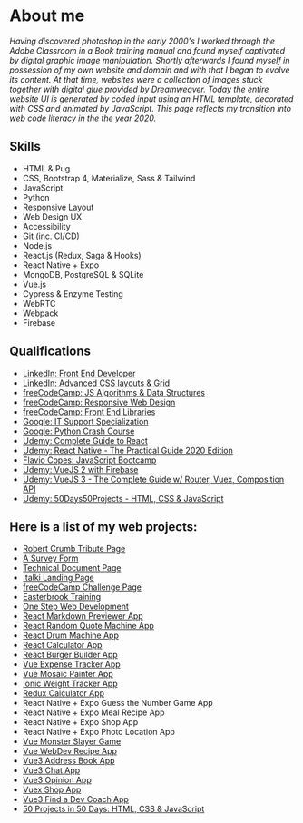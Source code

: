 # About me

*Having discovered photoshop in the early 2000's I worked through the Adobe Classroom in a Book training manual and found myself captivated by digital graphic image manipulation. Shortly afterwards I found myself in possession of my own website and domain and with that I began to evolve its content. At that time, websites were a collection of images stuck together with digital glue provided by Dreamweaver. Today the entire website UI is generated by coded input using an HTML template, decorated with CSS and animated by JavaScript. This page reflects my transition into web code literacy in the the year 2020.*

## Skills
- HTML & Pug
- CSS, Bootstrap 4, Materialize, Sass & Tailwind
- JavaScript
- Python
- Responsive Layout
- Web Design UX
- Accessibility
- Git (inc. CI/CD)
- Node.js
- React.js (Redux, Saga & Hooks)
- React Native + Expo
- MongoDB, PostgreSQL & SQLite
- Vue.js
- Cypress & Enzyme Testing
- WebRTC
- Webpack
- Firebase

## Qualifications
 - [LinkedIn: Front End Developer](https://user-images.githubusercontent.com/59874288/98725767-dd031c80-2395-11eb-8e37-26cd38c809d6.png)
 - [LinkedIn: Advanced CSS layouts & Grid](https://user-images.githubusercontent.com/59874288/98726049-4125e080-2396-11eb-92e3-74ab30345352.png)
 - [freeCodeCamp: JS Algorithms & Data Structures](https://www.freecodecamp.org/certification/fcc37ed5d52-0362-42c4-a9a0-fadf438edd30/javascript-algorithms-and-data-structures)
 - [freeCodeCamp: Responsive Web Design](https://www.freecodecamp.org/certification/fcc37ed5d52-0362-42c4-a9a0-fadf438edd30/responsive-web-design)
 - [freeCodeCamp: Front End Libraries](https://www.freecodecamp.org/certification/fcc37ed5d52-0362-42c4-a9a0-fadf438edd30/front-end-libraries)
 - [Google: IT Support Specialization](https://www.youracclaim.com/badges/62085c98-af57-4278-b0b4-6586cf42ff0d/linked_in_profile)
 - [Google: Python Crash Course](https://www.coursera.org/account/accomplishments/certificate/VN3EKPL25CN7)
 - [Udemy: Complete Guide to React](https://udemy-certificate.s3.amazonaws.com/pdf/UC-8a31bb56-f477-4fe6-bb31-6677a84652ed.pdf)
 - [Udemy: React Native - The Practical Guide 2020 Edition](https://udemy-certificate.s3.amazonaws.com/pdf/UC-d68570d4-3b56-43c3-97d0-71d8524b56d6.pdf)
 - [Flavio Copes: JavaScript Bootcamp](https://user-images.githubusercontent.com/59874288/98723328-81835f80-2392-11eb-9ec4-70d1aa7de13d.png)
 - [Udemy: VueJS 2 with Firebase](https://udemy-certificate.s3.amazonaws.com/pdf/UC-00c3fdd8-f902-4b5c-adea-05075390bd1c.pdf)
 - [Udemy: VueJS 3 - The Complete Guide w/ Router, Vuex, Composition API](https://udemy-certificate.s3.amazonaws.com/pdf/UC-15c9b0f6-ac26-45ef-b675-ae03a817d3d7.pdf)
 - [Udemy: 50Days50Projects - HTML, CSS & JavaScript](https://udemy-certificate.s3.amazonaws.com/pdf/UC-387b936b-faab-4d50-a69d-b127f096ef8f.pdf)
 
## Here is a list of my web projects:
- [Robert Crumb Tribute Page](http://www.easterbrook.at/crumb/index.html)
- [A Survey Form](http://www.easterbrook.at/survey/index.html)
- [Technical Document Page](http://www.easterbrook.at/technical_doc/index.html)
- [Italki Landing Page](http://www.easterbrook.at/italki/index.html)
- [freeCodeCamp Challenge Page](http://www.easterbrook.at/portfolio/index.html)
- [Easterbrook Training](http://www.easterbrook.at/)
- [One Step Web Development](http://www.easterbrook.at/webdev/webdev.html)
- [React Markdown Previewer App](https://codepen.io/PeterEasterbrook/pen/PoZbgmj)
- [React Random Quote Machine App](https://quote-machine-nine.vercel.app/)
- [React Drum Machine App](https://drum-machine-alpha.vercel.app/)
- [React Calculator App](https://react-calc-six.vercel.app/)
- [React Burger Builder App](https://react-my-burger-5d9a7.web.app/)
- [Vue Expense Tracker App](https://vue-bill-tracker.vercel.app/)
- [Vue Mosaic Painter App](https://vue-mosaic.vercel.app/)
- [Ionic Weight Tracker App](https://ionicweight.vercel.app/home)
- [Redux Calculator App](https://udemy-react-assignment-12.vercel.app/)
- React Native + Expo Guess the Number Game App
- React Native + Expo Meal Recipe App
- React Native + Expo Shop App
- React Native + Expo Photo Location App
- [Vue Monster Slayer Game](https://vue-monster-game-chi.vercel.app/)
- [Vue WebDev Recipe App](https://webdev-smoothies.web.app/#/)
- [Vue3 Address Book App](https://person-data-app.vercel.app/)
- [Vue3 Chat App](https://vue-chat-dbb88.web.app/)
- [Vue3 Opinion App](https://vue-http-demo-56236.firebaseapp.com/)
- [Vuex Shop App](https://vue-vuex.vercel.app)
- [Vue3 Find a Dev Coach App](https://vue-find-a-coach-app.web.app/coaches)
- [50 Projects in 50 Days: HTML, CSS & JavaScript](https://peter-easterbrook.github.io/50Projects50Days)



